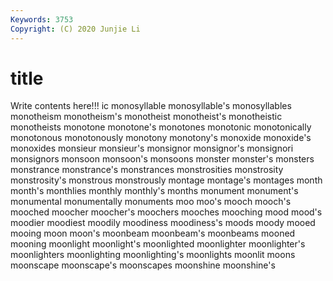 ```yaml
---
Keywords: 3753
Copyright: (C) 2020 Junjie Li
---
```


# title

Write contents here!!!
ic 
monosyllable 
monosyllable's 
monosyllables 
monotheism 
monotheism's 
monotheist 
monotheist's
monotheistic 
monotheists 
monotone 
monotone's 
monotones 
monotonic 
monotonically 
monotonous 
monotonously 
monotony
monotony's 
monoxide 
monoxide's 
monoxides 
monsieur 
monsieur's 
monsignor 
monsignor's 
monsignori 
monsignors
monsoon 
monsoon's 
monsoons 
monster 
monster's 
monsters 
monstrance 
monstrance's 
monstrances 
monstrosities
monstrosity 
monstrosity's 
monstrous 
monstrously 
montage 
montage's 
montages 
month 
month's 
monthlies
monthly 
monthly's 
months 
monument 
monument's 
monumental 
monumentally 
monuments 
moo 
moo's
mooch 
mooch's 
mooched 
moocher 
moocher's 
moochers 
mooches 
mooching 
mood 
mood's
moodier 
moodiest 
moodily 
moodiness 
moodiness's 
moods 
moody 
mooed 
mooing 
moon
moon's 
moonbeam 
moonbeam's 
moonbeams 
mooned 
mooning 
moonlight 
moonlight's 
moonlighted 
moonlighter
moonlighter's 
moonlighters 
moonlighting 
moonlighting's 
moonlights 
moonlit 
moons 
moonscape 
moonscape's 
moonscapes
moonshine 
moonshine's 

